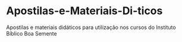 # Apostilas-e-Materiais-Di-ticos
Apostilas e materiais didáticos para utilização nos cursos do Instituto Bíblico Boa Semente
